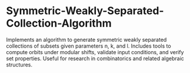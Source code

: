 # Symmetric-Weakly-Separated-Collection-Algorithm
Implements an algorithm to generate symmetric weakly separated collections of subsets given parameters n, k, and l. Includes tools to compute orbits under modular shifts, validate input conditions, and verify set properties. Useful for research in combinatorics and related algebraic structures.
